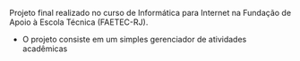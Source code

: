 Projeto final realizado no curso de Informática para Internet na Fundação de Apoio à Escola Técnica (FAETEC-RJ).
  - O projeto consiste em um simples gerenciador de atividades acadêmicas
